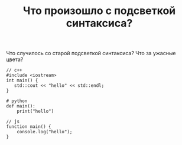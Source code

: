 ﻿---
title: "Что произошло с подсветкой синтаксиса?"
se.owner.user_id: 391606
se.owner.display_name: "timur"
se.owner.link: "https://ru.meta.stackoverflow.com/users/391606/timur"
se.link: "https://ru.meta.stackoverflow.com/questions/10877/%d0%a7%d1%82%d0%be-%d0%bf%d1%80%d0%be%d0%b8%d0%b7%d0%be%d1%88%d0%bb%d0%be-%d1%81-%d0%bf%d0%be%d0%b4%d1%81%d0%b2%d0%b5%d1%82%d0%ba%d0%be%d0%b9-%d1%81%d0%b8%d0%bd%d1%82%d0%b0%d0%ba%d1%81%d0%b8%d1%81%d0%b0"
se.question_id: 10877
se.post_type: question
---
<p>Что случилось со старой подсветкой синтаксиса? Что за ужасные цвета?</p>
<pre><code>// c++
#include &lt;iostream&gt;
int main() {
   std::cout &lt;&lt; &quot;hello&quot; &lt;&lt; std::endl;
}
</code></pre>
<pre class="lang-py prettyprint-override"><code># python
def main():
    print(&quot;hello&quot;)
</code></pre>
<pre class="lang-js prettyprint-override"><code>// js
function main() {
    console.log(&quot;hello&quot;);
}
</code></pre>
